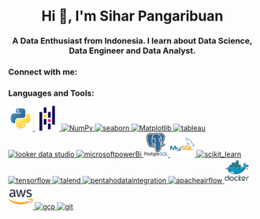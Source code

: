 <h1 align="center">Hi 👋, I'm Sihar Pangaribuan</h1>
<h3 align="center">A Data Enthusiast from Indonesia. I learn about Data Science, Data Engineer and Data Analyst.</h3>

<h3 align="left">Connect with me:</h3>
<p align="left">
</p>

<h3 align="left">Languages and Tools:</h3>
<p align="left"> 
  <a href="https://www.python.org" target="_blank" rel="noreferrer"> <img src="https://raw.githubusercontent.com/devicons/devicon/master/icons/python/python-original.svg" alt="python" width="50" height="50"/> </a>
  <a href="https://pandas.pydata.org/" target="_blank" rel="noreferrer"> <img src="https://raw.githubusercontent.com/devicons/devicon/2ae2a900d2f041da66e950e4d48052658d850630/icons/pandas/pandas-original.svg" alt="pandas" width="50" height="50"/> </a> 
  <a href="https://numpy.org/" target="_blank" rel="noreferrer"> <img src="https://upload.wikimedia.org/wikipedia/commons/thumb/3/31/NumPy_logo_2020.svg/1280px-NumPy_logo_2020.svg.png" alt="NumPy" width="50" height="50"/> </a>
  <a href="https://seaborn.pydata.org/" target="_blank" rel="noreferrer"> <img src="https://seaborn.pydata.org/_images/logo-mark-lightbg.svg" alt="seaborn" width="50" height="50"/> </a>
  <a href="https://matplotlib.org//" target="_blank" rel="noreferrer"> <img src="https://upload.wikimedia.org/wikipedia/commons/thumb/0/01/Created_with_Matplotlib-logo.svg/2048px-Created_with_Matplotlib-logo.svg.png" alt="Matplotlib" width="50" height="50"/> </a>
  <a href="https://www.tableau.com" target="_blank" rel="noreferrer"> <img src="https://www.svgrepo.com/show/354427/tableau.svg" alt="tableau" width="50" height="50"/> </a>
  <a href="https://lookerstudio.google.com" target="_blank" rel="noreferrer"> <img src="https://www.svgrepo.com/show/353809/google-data-studio.svg" alt="looker data studio" width="50" height="50"/> </a>
  <a href="https://www.microsoft.com/en-us/power-platform/products/power-bi" target="_blank" rel="noreferrer"> <img src="https://www.svgrepo.com/show/473761/powerbi.svg" alt="microsoftpowerBi" width="50" height="50"/> </a>
  <a href="https://www.postgresql.org" target="_blank" rel="noreferrer"> <img src="https://raw.githubusercontent.com/devicons/devicon/master/icons/postgresql/postgresql-original-wordmark.svg" alt="postgresql" width="50" height="50"/> </a>
  <a href="https://www.mysql.com/" target="_blank" rel="noreferrer"> <img src="https://raw.githubusercontent.com/devicons/devicon/master/icons/mysql/mysql-original-wordmark.svg" alt="mysql" width="50" height="50"/> </a>
  <a href="https://scikit-learn.org/" target="_blank" rel="noreferrer"> <img src="https://upload.wikimedia.org/wikipedia/commons/0/05/Scikit_learn_logo_small.svg" alt="scikit_learn" width="50" height="50"/> </a>
  <a href="https://www.tensorflow.org" target="_blank" rel="noreferrer"> <img src="https://www.vectorlogo.zone/logos/tensorflow/tensorflow-icon.svg" alt="tensorflow" width="50" height="50"/> </a>
  <a href="https://www.talend.com" target="_blank" rel="noreferrer"> <img src="https://upload.wikimedia.org/wikipedia/commons/9/97/Talend_logo.svg" alt="talend" width="50" height="50"/> </a>
  <a href="https://www.hitachivantara.com/en-us/products/pentaho-plus-platform/data-integration-analytics/download-pentaho.html" target="_blank" rel="noreferrer"> <img src="https://awesome-astra.github.io/docs/img/pentaho-data-integration/logo-pentaho.png" alt="pentahodataintegration" width="50" height="50"/> </a>
  <a href="https://airflow.apache.org/" target="_blank" rel="noreferrer"> <img src="https://www.svgrepo.com/show/353380/airflow.svg" alt="apacheairflow" width="50" height="50"/> </a>
  <a href="https://www.docker.com/" target="_blank" rel="noreferrer"> <img src="https://raw.githubusercontent.com/devicons/devicon/master/icons/docker/docker-original-wordmark.svg" alt="docker" width="50" height="50"/> </a>
  <a href="https://aws.amazon.com" target="_blank" rel="noreferrer"> <img src="https://raw.githubusercontent.com/devicons/devicon/master/icons/amazonwebservices/amazonwebservices-original-wordmark.svg" alt="aws" width="50" height="50"/> </a> 
  <a href="https://cloud.google.com" target="_blank" rel="noreferrer"> <img src="https://www.vectorlogo.zone/logos/google_cloud/google_cloud-icon.svg" alt="gcp" width="50" height="50"/> </a>
  <a href="https://git-scm.com/" target="_blank" rel="noreferrer"> <img src="https://www.vectorlogo.zone/logos/git-scm/git-scm-icon.svg" alt="git" width="50" height="50"/> </a>

